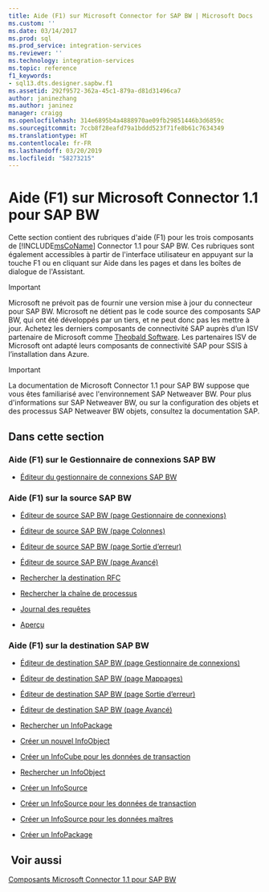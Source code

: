 ```yaml
---
title: Aide (F1) sur Microsoft Connector for SAP BW | Microsoft Docs
ms.custom: ''
ms.date: 03/14/2017
ms.prod: sql
ms.prod_service: integration-services
ms.reviewer: ''
ms.technology: integration-services
ms.topic: reference
f1_keywords:
- sql13.dts.designer.sapbw.f1
ms.assetid: 292f9572-362a-45c1-879a-d81d31496ca7
author: janinezhang
ms.author: janinez
manager: craigg
ms.openlocfilehash: 314e6895b4a4888970ae09fb29851446b3d6859c
ms.sourcegitcommit: 7ccb8f28eafd79a1bddd523f71fe8b61c7634349
ms.translationtype: HT
ms.contentlocale: fr-FR
ms.lasthandoff: 03/20/2019
ms.locfileid: "58273215"
---
```

# <a name="microsoft-connector-for-sap-bw-f1-help"></a>Aide (F1) sur Microsoft Connector 1.1 pour SAP BW
  Cette section contient des rubriques d'aide (F1) pour les trois composants de [!INCLUDE[msCoName](../includes/msconame-md.md)] Connector 1.1 pour SAP BW. Ces rubriques sont également accessibles à partir de l'interface utilisateur en appuyant sur la touche F1 ou en cliquant sur Aide dans les pages et dans les boîtes de dialogue de l'Assistant.  

> [!IMPORTANT]
> Microsoft ne prévoit pas de fournir une version mise à jour du connecteur pour SAP BW. Microsoft ne détient pas le code source des composants SAP BW, qui ont été développés par un tiers, et ne peut donc pas les mettre à jour. Achetez les derniers composants de connectivité SAP auprès d’un ISV partenaire de Microsoft comme [Theobald Software](https://theobald-software.com/en/xtract-is-productinfo.html). Les partenaires ISV de Microsoft ont adapté leurs composants de connectivité SAP pour SSIS à l’installation dans Azure.

> [!IMPORTANT]  
>  La documentation de Microsoft Connector 1.1 pour SAP BW suppose que vous êtes familiarisé avec l'environnement SAP Netweaver BW. Pour plus d'informations sur SAP Netweaver BW, ou sur la configuration des objets et des processus SAP Netweaver BW objets, consultez la documentation SAP.  
  
## <a name="in-this-section"></a>Dans cette section  
  
### <a name="sap-bw-connection-manager-f1-help"></a>Aide (F1) sur le Gestionnaire de connexions SAP BW  
  
-   [Éditeur du gestionnaire de connexions SAP BW](../integration-services/connection-manager/sap-bw-connection-manager-editor.md)  
  
### <a name="sap-bw-source-f1-help"></a>Aide (F1) sur la source SAP BW  
  
-   [Éditeur de source SAP BW &#40;page Gestionnaire de connexions&#41;](../integration-services/data-flow/sap-bw-source-editor-connection-manager-page.md)  
  
-   [Éditeur de source SAP BW &#40;page Colonnes&#41;](../integration-services/data-flow/sap-bw-source-editor-columns-page.md)  
  
-   [Éditeur de source SAP BW &#40;page Sortie d’erreur&#41;](../integration-services/data-flow/sap-bw-source-editor-error-output-page.md)  
  
-   [Éditeur de source SAP BW &#40;page Avancé&#41;](../integration-services/data-flow/sap-bw-source-editor-advanced-page.md)  
  
-   [Rechercher la destination RFC](../integration-services/data-flow/look-up-rfc-destination.md)  
  
-   [Rechercher la chaîne de processus](../integration-services/data-flow/look-up-process-chain.md)  
  
-   [Journal des requêtes](../integration-services/data-flow/request-log.md)  
  
-   [Aperçu](../integration-services/data-flow/preview.md)  
  
### <a name="sap-bw-destination-f1-help"></a>Aide (F1) sur la destination SAP BW  
  
-   [Éditeur de destination SAP BW &#40;page Gestionnaire de connexions&#41;](../integration-services/data-flow/sap-bw-destination-editor-connection-manager-page.md)  
  
-   [Éditeur de destination SAP BW &#40;page Mappages&#41;](../integration-services/data-flow/sap-bw-destination-editor-mappings-page.md)  
  
-   [Éditeur de destination SAP BW &#40;page Sortie d’erreur&#41;](../integration-services/data-flow/sap-bw-destination-editor-error-output-page.md)  
  
-   [Éditeur de destination SAP BW &#40;page Avancé&#41;](../integration-services/data-flow/sap-bw-destination-editor-advanced-page.md)  
  
-   [Rechercher un InfoPackage](../integration-services/data-flow/look-up-infopackage.md)  
  
-   [Créer un nouvel InfoObject](../integration-services/data-flow/create-new-infoobject.md)  
  
-   [Créer un InfoCube pour les données de transaction](../integration-services/data-flow/create-infocube-for-transaction-data.md)  
  
-   [Rechercher un InfoObject](../integration-services/data-flow/look-up-infoobject.md)  
  
-   [Créer un InfoSource](../integration-services/data-flow/create-infosource.md)  
  
-   [Créer un InfoSource pour les données de transaction](../integration-services/data-flow/create-infosource-for-transaction-data.md)  
  
-   [Créer un InfoSource pour les données maîtres](../integration-services/data-flow/create-infosource-for-master-data.md)  
  
-   [Créer un InfoPackage](../integration-services/data-flow/create-infopackage.md)  
  
## <a name="see-also"></a> Voir aussi  
 [Composants Microsoft Connector 1.1 pour SAP BW](../integration-services/microsoft-connector-for-sap-bw-components.md)  
  
  

